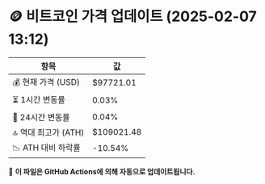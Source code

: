 # 🪙 비트코인 가격 업데이트 (2025-02-07 13:12)

| 항목                | 값 |
|--------------------|----------------|
| 💰 현재 가격 (USD) | $97721.01 |
| ⏳ 1시간 변동률    | 0.03% |
| 📆 24시간 변동률   | 0.04% |
| 🔝 역대 최고가 (ATH) | $109021.48 |
| 📉 ATH 대비 하락률 | -10.54% |

🔄 **이 파일은 GitHub Actions에 의해 자동으로 업데이트됩니다.**
